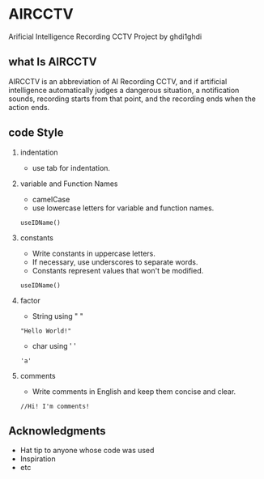 # AIRCCTV
Arificial Intelligence Recording CCTV Project by ghdi1ghdi

## what Is AIRCCTV

AIRCCTV is an abbreviation of AI Recording CCTV, and if artificial intelligence automatically judges a dangerous situation, a notification sounds, recording starts from that point, and the recording ends when the action ends.

## code Style

1. indentation
    - use tab for indentation.

2. variable and Function Names
    - camelCase
    - use lowercase letters for variable and function names.
    ```
    useIDName()
    ```
3. constants
    - Write constants in uppercase letters.
    - If necessary, use underscores to separate words.
    - Constants represent values that won't be modified.
    ```
    useIDName()
    ```
4. factor
    - String using " "
    ```
    "Hello World!"
    ```
    - char using ' '
    ```
    'a'
    ```
5. comments
     - Write comments in English and keep them concise and clear.
     ```
     //Hi! I'm comments!
     ```

## Acknowledgments

* Hat tip to anyone whose code was used
* Inspiration
* etc
